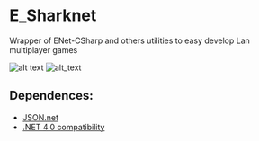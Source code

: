 # E_Sharknet
Wrapper of ENet-CSharp and others utilities to easy develop Lan multiplayer games

![alt text](https://img.shields.io/badge/.NET-4.0-brightgreen) ![alt_text](https://img.shields.io/badge/Version-0.1-blue)

## Dependences:

* [JSON.net](https://www.newtonsoft.com/json)
* [.NET 4.0 compatibility](https://docs.microsoft.com/en-us/visualstudio/cross-platform/unity-scripting-upgrade?view=vs-2019)




